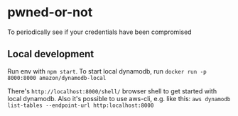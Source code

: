 # pwned-or-not

To periodically see if your credentials have been compromised

## Local development

Run env with `npm start`. To start local dynamodb, run `docker run -p 8000:8000 amazon/dynamodb-local`

There's `http://localhost:8000/shell/` browser shell to get started with local dynamodb.
Also it's possible to use aws-cli, e.g. like this: `aws dynamodb list-tables --endpoint-url http:localhost:8000`